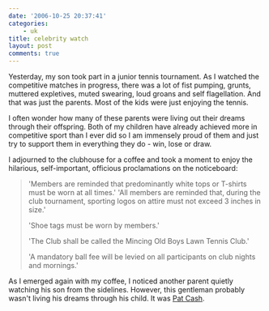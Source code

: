 ```yaml
---
date: '2006-10-25 20:37:41'
categories:
    - uk
title: celebrity watch
layout: post
comments: true
---
```

Yesterday, my son took part in a junior tennis tournament. As I watched
the competitive matches in progress, there was a lot of fist pumping,
grunts, muttered expletives, muted swearing, loud groans and self
flagellation. And that was just the parents. Most of the kids were just
enjoying the tennis.

I often wonder how many of these parents were living out their dreams
through their offspring. Both of my children have already achieved more
in competitive sport than I ever did so I am immensely proud of them and
just try to support them in everything they do - win, lose or draw.

I adjourned to the clubhouse for a coffee and took a moment to enjoy the
hilarious, self-important, officious proclamations on the noticeboard:
> 'Members are reminded that predominantly white tops or T-shirts must
> be worn at all times.'
> 'All members are reminded that, during the club tournament, sporting
> logos on attire must not exceed 3 inches in size.'
>
> 'Shoe tags must be worn by members.'
>
> 'The Club shall be called the Mincing Old Boys Lawn Tennis Club.'
>
> 'A mandatory ball fee will be levied on all participants on club
> nights and mornings.'

As I emerged again with my coffee, I noticed another parent quietly
watching his son from the sidelines. However, this gentleman probably
wasn't living his dreams through his child. It was [Pat
Cash](http://www.patcash.co.uk/).
